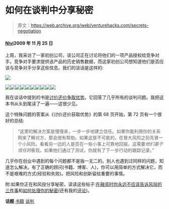 # 如何在谈判中分享秘密

> 原文：<https://web.archive.org/web/venturehacks.com/secrets-negotiation>

#### [Nivi](/web/20221006040221/https://venturehacks.com/about)2009 年 11 月 25 日

上周，我采访了一家初创公司，该公司正在讨论将他们的一项产品授权给竞争对手。竞争对手要求提供该产品的历史销售数据，而这家初创公司想知道他们是否应该与竞争对手分享这些信息。我们的谈话是这样的:

![](img/e391b10a56de10329017b21d295cddde.png)

![](img/3c7ffa840544ddba8ac8284dedb2eafa.png)![](img/0575d9f59cc8ae7948ec1d63a8f4a846.png)![](img/7e6daf3a6c60d7879811b915f69466b0.png)![](img/5c837fd13663e229aee5b45e79fe006b.png)![](img/e821321eb889ef63bb4d5afcc823d03a.png)![](img/15c395440a93d2a645919691749314d6.png)![](img/40a7ba0c340ad310ad1b273b4814027e.png)![](img/1609dba86b7f557e03e6e5341e8ac7cd.png)![](img/997e453523a09b4486b2c308d4b32140.png)![](img/767a9e5e83c7510f8af155b93786349a.png)

我在谈话中提到的书是[讨价还价争取优势](https://web.archive.org/web/20221006040221/http://venturehacks.com/articles/bargaining-for-advantage)。它回答了几乎所有的谈判问题。我把这本书从头到尾读了一遍——这很少见。

这个特殊问题的答案从《讨价还价获取优势》的第 68 页开始，第 72 页有一个很好的总结:

> “这里的解决方案是慢慢来，一步一步地建立信任。如果你能利用你的关系网来了解对方，那会很有帮助。如果这是不可能的，在冒大风险之前先冒一个小风险。看看另一边的人是否在一些小事上可靠地回报，这需要*他们基于信任的*表现。如果他们通过了测试，你就有了下一步行动的跟踪记录。”

几乎你在创业中遇到的每个问题都不是独一无二的。别人也遇到过同样的问题，知道怎么解决。有了正确的顾问(书籍、博客、人)，你可以用简单的方式解决它，而不是艰难的方式(经验和失败)。把风险和创新留给重要的事情。

附:如果你正在和风投分享秘密，读读这些帖子:[在融资时你永远不应该告诉风投的三件事](https://web.archive.org/web/20221006040221/http://www.freddestin.com/blog/2009/11/three-things-you-should-never-tell-a-vc-when-fundraising.html)和[如何处理你的秘密](https://web.archive.org/web/20221006040221/http://www.bothsidesofthetable.com/2009/11/12/how-to-deal-with-skeletons-in-your-closet/)(还有我的[评论](https://web.archive.org/web/20221006040221/http://www.bothsidesofthetable.com/2009/11/12/how-to-deal-with-skeletons-in-your-closet/#comment-22862990))。

**话题** [书籍](https://web.archive.org/web/20221006040221/https://venturehacks.com/topics/books) [谈判](https://web.archive.org/web/20221006040221/https://venturehacks.com/topics/negotiation)